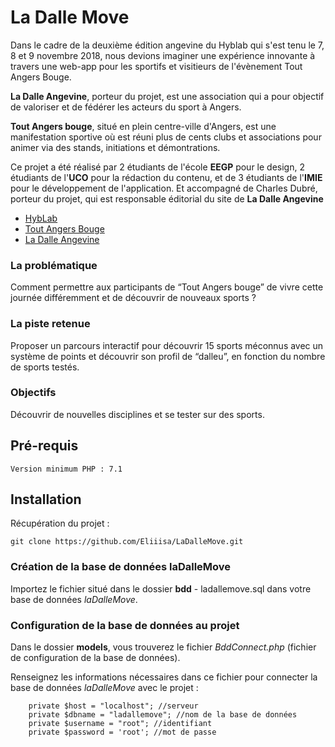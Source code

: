 # La Dalle Move

Dans le cadre de la deuxième édition angevine du Hyblab qui s'est tenu le 7, 8 et 9 novembre 2018, nous devions imaginer une expérience innovante à travers une web-app pour les sportifs et visitieurs de l'évènement Tout Angers Bouge.

**La Dalle Angevine**, porteur du projet, est une association qui a pour objectif de valoriser et de fédérer les acteurs du sport à Angers.

**Tout Angers bouge**, situé en plein centre-ville d'Angers, est une manifestation sportive où est réuni plus de cents clubs et associations pour animer via des stands, initiations et démontrations.


Ce projet a été réalisé par 2 étudiants de l'école **EEGP** pour le design, 2 étudiants de l'**UCO** pour la rédaction du contenu, et de 3 étudiants de l'**IMIE** pour le développement de l'application. Et accompagné de Charles Dubré, porteur du projet, qui est responsable éditorial du site de **La Dalle Angevine**

* [HybLab](https://www.hyblab.fr/)
* [Tout Angers Bouge](http://www.angers-trails.fr/)
* [La Dalle Angevine](https://ladalleangevine.com/)

### La problématique
Comment permettre aux participants de “Tout Angers bouge” de vivre cette journée différemment et de découvrir de nouveaux sports ?

### La piste retenue
Proposer un parcours interactif pour découvrir 15 sports méconnus avec un système de points et découvrir son profil de “dalleu”, en fonction du nombre de sports testés.

### Objectifs
Découvrir de nouvelles disciplines et se tester sur des sports.

## Pré-requis

```
Version minimum PHP : 7.1
```

## Installation

Récupération du projet :

```
git clone https://github.com/Eliiisa/LaDalleMove.git
```

### Création de la base de données **laDalleMove**

Importez le fichier situé dans le dossier **bdd** - ladallemove.sql dans votre base de données *laDalleMove*.

### Configuration de la base de données au projet

Dans le dossier **models**, vous trouverez le fichier *BddConnect.php* (fichier de configuration de la base de données).

Renseignez les informations nécessaires dans ce fichier pour connecter la base de données *laDalleMove* avec le projet :

```
	private $host = "localhost"; //serveur
	private $dbname = "ladallemove"; //nom de la base de données
	private $username = "root"; //identifiant
	private $password = 'root'; //mot de passe

```

